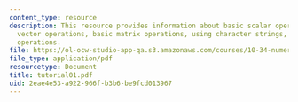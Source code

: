 ```yaml
---
content_type: resource
description: This resource provides information about basic scalar operations, basic
  vector operations, basic matrix operations, using character strings, and basic mathematical
  operations.
file: https://ol-ocw-studio-app-qa.s3.amazonaws.com/courses/10-34-numerical-methods-applied-to-chemical-engineering-fall-2005/2eae4e53a922966fb3b6be9fcd013967_tutorial01.pdf
file_type: application/pdf
resourcetype: Document
title: tutorial01.pdf
uid: 2eae4e53-a922-966f-b3b6-be9fcd013967
---
```

